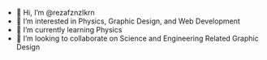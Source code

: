 - 👋 Hi, I’m @rezafznzlkrn
- 👀 I’m interested in Physics, Graphic Design, and Web Development
- 🌱 I’m currently learning Physics
- 💞️ I’m looking to collaborate on Science and Engineering Related Graphic Design
